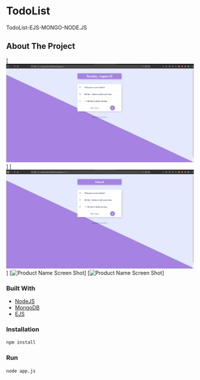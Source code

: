 # TodoList
TodoList-EJS-MONGO-NODE.JS


<!-- ABOUT THE PROJECT -->
## About The Project

[![Product Name Screen Shot][product-screenshot1]]
[![Product Name Screen Shot][product-screenshot2]]
[![Product Name Screen Shot][product-screenshot3]]
[![Product Name Screen Shot][product-screenshot4]]


### Built With
* [NodeJS](https://nodejs.org/en/)
* [MongoDB](https://www.mongodb.com/)
* [EJS](https://ejs.co/)



<!-- GETTING STARTED -->
### Installation

```sh
npm install 
```

### Run

```sh
node app.js 
```




<!-- MARKDOWN LINKS & IMAGES -->

[product-screenshot1]: screenshots/todo.png
[product-screenshot2]: screenshots/todo2.png
[product-screenshot3]: screenshots/mongo.png
[product-screenshot4]: screenshots/mongo2.png
